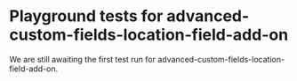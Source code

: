 # Playground tests for advanced-custom-fields-location-field-add-on
We are still awaiting the first test run for advanced-custom-fields-location-field-add-on.
